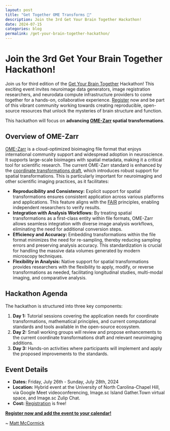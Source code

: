 ```yaml
---
layout: post
title: "Get Together OME Transforms 🧠"
description: Join the 3rd Get Your Brain Together Hackathon!
date: 2024-07-15
categories: blog
permalink: /get-your-brain-together-hackathon/
---
```


# Join the 3rd Get Your Brain Together Hackathon!

Join us for third edition of the [Get Your Brain Together] Hackathon! This exciting event invites neuroimage data generators, image registration researchers, and neurodata compute infrastructure providers to come together for a hands-on, collaborative experience. [Register] now and be part of this vibrant community working towards creating reproducible, open-source resources that unlock the mysteries of brain structure and function.

This hackathon will focus on **advancing [OME-Zarr] spatial transformations**.

## Overview of OME-Zarr

[OME-Zarr] is a cloud-optimized bioimaging file format that enjoys international community support and widespread adoption in neuroscience. It supports large-scale bioimages with spatial metadata, making it a critical tool for scientific research. The current OME-Zarr standard is enhanced by the [coordinate transformations draft], which introduces robust support for spatial transformations. This is particularly important for neuroimaging and other scientific imaging practices, as it facilitates:

- **Reproducibility and Consistency:** Explicit support for spatial transformations ensures consistent application across various platforms and applications. This feature aligns with the [FAIR] principles, enabling independent researchers to verify results.
- **Integration with Analysis Workflows:** By treating spatial transformations as a first-class entity within file formats, OME-Zarr allows seamless integration with diverse image analysis workflows, eliminating the need for additional conversion steps.
- **Efficiency and Accuracy:** Embedding transformations within the file format minimizes the need for re-sampling, thereby reducing sampling errors and preserving analysis accuracy. This standardization is crucial for handling the massive data volumes generated by modern microscopy techniques.
- **Flexibility in Analysis:** Native support for spatial transformations provides researchers with the flexibility to apply, modify, or reverse transformations as needed, facilitating longitudinal studies, multi-modal imaging, and comparative analysis.

## Hackathon Agenda

The hackathon is structured into three key components:

1. **Day 1:** Tutorial sessions covering the application needs for coordinate transformations, mathematical principles, and current computational standards and tools available in the open-source ecosystem.
2. **Day 2:** Small working groups will review and propose enhancements to the current coordinate transformations draft and relevant neuroimaging additions.
3. **Day 3:** Hands-on activities where participants will implement and apply the proposed improvements to the standards.

## Event Details

- **Dates:** Friday, July 26th - Sunday, July 28th, 2024
- **Location:** Hybrid event at the University of North Carolina-Chapel Hill, via Google Meet videoconferencing, Image.sc Island Gather.Town virtual space, and Image.sc Zulip Chat.
- **Cost:** [Registration] is free!

**[Register now and add the event to your calendar!](https://insightsoftwareconsortium.github.io/GetYourBrainTogether/HCK03_2024_UNC_Hybrid/)**

~ [Matt McCormick](https://github.com/thewtex)

[Registration]: https://forms.gle/LL4quQsbSWawKYSa6
[Register]: https://forms.gle/LL4quQsbSWawKYSa6
[Get Your Brain Together]:  https://insightsoftwareconsortium.github.io/GetYourBrainTogether/HCK03_2024_UNC_Hybrid/
[OME-Zarr]: http://dx.doi.org/10.1007/s00418-023-02209-1
[current standard]: https://ngff.openmicroscopy.org/latest/
[coordinate transformations draft]: https://github.com/ome/ngff/pull/138
[relevant neuroimaging additions]: https://github.com/ome/ngff/issues/208
[FAIR]: https://www.ncbi.nlm.nih.gov/pmc/articles/PMC4792175/

<script src="https://giscus.app/client.js"
        data-repo="zarr-developers/blog"
        data-repo-id="R_kgDOGxrWVg"
        data-category="General"
        data-category-id="DIC_kwDOGxrWVs4CU5q_"
        data-mapping="pathname"
        data-strict="0"
        data-reactions-enabled="1"
        data-emit-metadata="0"
        data-input-position="top"
        data-theme="light"
        data-lang="en"
        crossorigin="anonymous"
        async>
</script>
